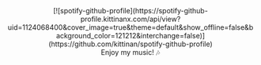 <div align="center">
  [![spotify-github-profile](https://spotify-github-profile.kittinanx.com/api/view?uid=1124068400&cover_image=true&theme=default&show_offline=false&background_color=121212&interchange=false)](https://github.com/kittinan/spotify-github-profile)
  <br>
  Enjoy my music! 🎶
</div>
